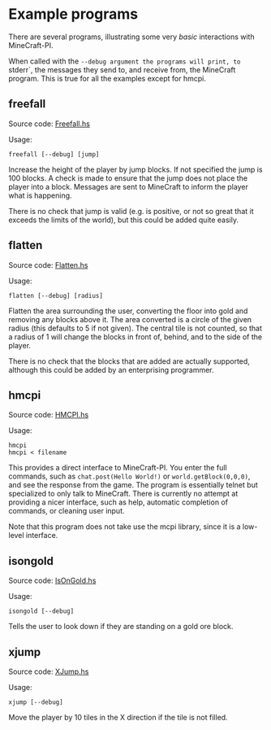 Example programs
================

There are several programs, illustrating some very *basic*
interactions with MineCraft-PI.

When called with the `--debug argument the programs will print,
to `stderr`, the messages they send to, and receive from, the
MineCraft program. This is true for all the examples except for
hmcpi.

freefall
--------

Source code: [Freefall.hs](https://github.com/DougBurke/hmcpi/blob/master/examples/Freefall.hs)

Usage:

    freefall [--debug] [jump]

Increase the height of the player by jump blocks. If not specified the
jump is 100 blocks. A check is made to ensure that the jump does not
place the player into a block. Messages are sent to MineCraft to
inform the player what is happening.

There is no check that jump is valid (e.g. is positive, or not so
great that it exceeds the limits of the world), but this could be
added quite easily.
 
flatten
-------

Source code: [Flatten.hs](https://github.com/DougBurke/hmcpi/blob/master/examples/Flatten.hs)

Usage:

    flatten [--debug] [radius]

Flatten the area surrounding the user, converting the floor into gold
and removing any blocks above it. The area converted is a circle of
the given radius (this defaults to 5 if not given). The central tile
is not counted, so that a radius of 1 will change the blocks in front
of, behind, and to the side of the player.

There is no check that the blocks that are added are actually
supported, although this could be added by an enterprising programmer.

hmcpi
-----

Source code: [HMCPI.hs](https://github.com/DougBurke/hmcpi/blob/master/examples/HMCPI.hs)

Usage:

    hmcpi
    hmcpi < filename

This provides a direct interface to MineCraft-PI. You enter the full
commands, such as `chat.post(Hello World!)` or
`world.getBlock(0,0,0)`, and see the response from the game. The
program is essentially telnet but specialized to only talk to
MineCraft. There is currently no attempt at providing a nicer
interface, such as help, automatic completion of commands, or cleaning
user input.

Note that this program does not take use the mcpi library, since it
is a low-level interface.

isongold
--------

Source code: [IsOnGold.hs](https://github.com/DougBurke/hmcpi/blob/master/examples/IsOnGold.hs)

Usage:

    isongold [--debug]

Tells the user to look down if they are standing on a gold ore block.

xjump
-----

Source code: [XJump.hs](https://github.com/DougBurke/hmcpi/blob/master/examples/XJump.hs)

Usage:

    xjump [--debug]

Move the player by 10 tiles in the X direction if the tile is not
filled.

